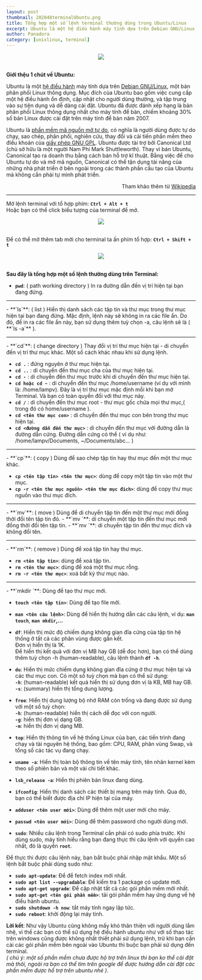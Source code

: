 ```yaml
---
layout: post
thumbnail: 202048terminalUbuntu.png
title: Tổng hợp một số lệnh terminal thường dùng trong Ubuntu/Linux
excerpt: Ubuntu là một hệ điều hành máy tính dựa trên Debian GNU/Linux, một bản phân phối Linux thông dụng.
author: Panadora
category: [unixlinux, terminal]
---
```


<center><img class="img-thumbnail" src="https://www.engisv.info/wp-content/uploads/2018/07/linux-terminal-1.jpg"></center><br>

**Giới thệu 1 chút về Ubuntu:**

Ubuntu là một [hệ điều hành](https://vi.wikipedia.org/wiki/H%E1%BB%87_%C4%91i%E1%BB%81u_h%C3%A0nh) máy tính dựa trên [Debian GNU/Linux](https://vi.wikipedia.org/wiki/Debian), một bản phân phối Linux thông dụng. Mục đích của Ubuntu bao gồm việc cung cấp một hệ điều hành ổn định, cập nhật cho người dùng thường, và tập trung vào sự tiện dụng và dễ dàng cài đặt. Ubuntu đã được đánh xếp hạng là bản phân phối Linux thông dụng nhất cho máy tính để bàn, chiếm khoảng 30% số bản Linux được cài đặt trên máy tính để bàn năm 2007.

Ubuntu là [phần mềm mã nguồn mở tự do](https://vi.wikipedia.org/wiki/Ph%E1%BA%A7n_m%E1%BB%81m_t%E1%BB%B1_do_ngu%E1%BB%93n_m%E1%BB%9F), có nghĩa là người dùng được tự do chạy, sao chép, phân phối, nghiên cứu, thay đổi và cải tiến phần mềm theo điều khoản của [giấy phép GNU GPL](https://vi.wikipedia.org/wiki/Gi%E1%BA%A5y_ph%C3%A9p_C%C3%B4ng_c%E1%BB%99ng_GNU). Ubuntu được tài trợ bởi Canonical Ltd (chủ sở hữu là một người Nam Phi Mark Shuttleworth). Thay vì bán Ubuntu, Canonical tạo ra doanh thu bằng cách bán hỗ trợ kĩ thuật. Bằng việc để cho Ubuntu tự do và mở mã nguồn, Canonical có thể tận dụng tài năng của những nhà phát triển ở bên ngoài trong các thành phần cấu tạo của Ubuntu mà không cần phải tự mình phát triển.

<p style="text-align: right">Tham khảo thêm từ <a href="https://vi.wikipedia.org/wiki/Ubuntu">Wikipedia</a></p>
<hr style="background: #000;">

Mở lệnh terminal với tổ hợp phím: **`Ctrl + Alt + t`**<br>
Hoặc bạn có thể click biểu tượng của terminal để mở.
<center><img class="img-thumbnail" src="{{site.baseurl}}/image/terminal-ubuntu.png"></center><br>

Để có thể mở thêm tab mới cho terminal ta ấn phím tổ hợp: **`Ctrl + Shift + t`**
<center><img class="img-thumbnail" src="{{site.baseurl}}/image/terminal-ubuntu-2.png"></center><br>

**Sau đây là tổng hợp một số lệnh thường dùng trên Terminal:**
- **`pwd`**: ( path working directory ) In ra đường dẫn đến vị trí hiện tại bạn đang đứng.
<hr style="background: #000;">
- **`ls`**: ( list ) Hiển thị danh sách các tập tin và thư mục trong thư mục hiện tại bạn đang đứng. Mặc định, lệnh này sẽ không in ra các file ẩn. Do đó, để in ra các file ẩn này, bạn sử dụng thêm tuỳ chọn -a, câu lệnh sẽ là ( **`ls -a`** ).
<hr style="background: #000;">
- **`cd`**: ( change directory ) Thay đổi vị trí thư mục hiện tại - di chuyển đến vị trí thư mục khác. Một số cách khác nhau khi sử dụng lệnh.

- **`cd .`** : đứng nguyên ở thư mục hiện tại.
- **`cd ..`** : di chuyển đến thư mục cha của thư mục hiện tại.
- **`cd -`**  : di chuyển đến thư mục trước khi di chuyển đến thư mục hiện tại.
- **`cd hoặc cd ~`** : di chuyển đến thư mục /home/username (ví dụ với mình là: /home/lampv). Đây là vị trí thư mục mặc định mỗi khi bạn mở Terminal. Và bạn có toàn quyền đối với thư mục này.
- **`cd /`** : di chuyển đến thư mục root - thư mục gốc chứa mọi thư mục,( trong đó có home/username ).
- **`cd <tên thư mục con>`** : di chuyển đến thư mục con bên trong thư mục hiện tại.
- **`cd <đường dẫn đến thư mục>`** : di chuyển đến thư mục với đường dẫn là đường dẫn cứng. Đường dẫn cứng có thể ( ví dụ như: /home/lampv/Documents, ~/Documents/abc... )
<hr style="background: #000;">
- **`cp`**: ( copy ) Dùng để sao chép tập tin hay thư mục đến một thư mục khác.

- **`cp <tên tập tin> <tên thư mục>`**: dùng để copy một tập tin vào một thư mục.
- **`cp -r <tên thư mục nguồn> <tên thư mục đích>`**: dùng để copy thư mục nguồn vào thư mục đích.
<hr style="background: #000;">
- **`mv`**: ( move ) Dùng để di chuyển tập tin đến một thư mục mới đồng thời đổi tên tập tin đó.
- **`mv <tên tập tin cũ> <tên thư mục đích / tên tập tin mới>`**: di chuyển một tập tin đến thư mục mới đồng thời đổi tên tập tin.
- **`mv <tên tập tin cũ> <tên thư mục đích>`**: di chuyển tập tin đến thư mục đích và không đổi tên.
<hr style="background: #000;">
- **`rm`**: ( remove ) Dùng để xoá tập tin hay thư mục.

- **`rm <tên tập tin>`**: dùng để xoá tập tin.
- **`rm <tên thư mục>`**: dùng để xoá một thư mục rỗng.
- **`rm -r <tên thư mục>`**: xoá bất kỳ thư mục nào.
<hr style="background: #000;">
- **`mkdir <tên thư mục>`**: Dùng để tạo thư mục mới.

- **`touch <tên tập tin>`**: Dùng để tạo file mới.

- **`man <tên câu lệnh>`**: Dùng để hiển thị hướng dẫn các câu lệnh, ví dụ: **`man touch`**, **`man mkdir`,...**

- **`df`**: Hiển thị mức độ chiếm dụng không gian đĩa cứng của tập tin hệ thống ở tất cả các phân vùng được gắn kết.<br>
Đơn vị hiển thị là 1K.<br>
Để hiển thị kết quả với đơn vị MB hay GB (dễ đọc hơn), bạn có thể dùng thêm tuỳ chọn -h (human-readable), câu lệnh thành **`df -h`**.

- **`du`**: Hiển thị mức chiếm dụng không gian đĩa cứng ở thư mục hiện tại và các thư mục con. Có một số tuỳ chọn mà bạn có thể sử dụng:<br>
**`-h`**: (human-readable) kết quả hiển thị sử dụng đơn vị là KB, MB hay GB.<br>
**`-s`**: (summary) hiển thị tổng dung lượng.

- **`free`**: Hiển thị dung lượng bộ nhớ RAM còn trống và đang được sử dụng với một số tuỳ chọn:<br>
**`-h`**: (human-readable) hiển thị cách dễ đọc với con người.<br>
**`-g`**: hiển thị đơn vị dạng GB.<br>
**`-m`**: hiển thị đơn vị dạng MB.

- **`top`**: Hiển thị thông tin về hệ thống Linux của bạn, các tiến trình đang chạy và tài nguyên hệ thống, bao gồm: CPU, RAM, phân vùng Swap, và tổng số các tác vụ đang chạy.

- **`uname -a`**: Hiển thị toàn bộ thông tin về tên máy tính, tên nhân kernel kèm theo số phiên bản và một vài chi tiết khác.

- **`lsb_release -a`**: Hiển thị phiên bản linux đang dùng.

- **`ifconfig`**: Hiển thị danh sách các thiết bị mạng trên máy tính. Qua đó, bạn có thể biết được địa chỉ IP hiện tại của máy.

- **`adduser <tên user mới>`**: Dùng để thêm một user mới cho máy.

- **`passwd <tên user mới>`**: Dùng để thêm password cho người dùng mới.

- **`sudo`**: Nhiều câu lệnh trong Terminal cần phải có sudo phía trước. Khi dùng sudo, máy tính hiểu rằng bạn đang thực thi câu lệnh với quyền cao nhất, đó là quyền **`root`**.

Để thực thi được câu lệnh này, bạn bắt buộc phải nhập mật khẩu. Một số lệnh bắt buộc phải dùng sudo như:

- **`sudo apt-update`**: Để để fetch index mới nhất.
- **`sudo apt list --upgradable`**: Để kiểm tra 1 package có update mới.
- **`sudo apt-get upgrade`**: Để cập nhật tất cả các gói phần mềm mới nhất.
- **`sudo apt-get <tên gói phần mềm>`**: tải gói phần mềm hay ứng dụng về hệ điều hành ubuntu.
- **`sudo shutdown -h now`**: tắt máy tính ngay lập tức.
- **`sudo reboot`**: khởi động lại máy tính.

**Lời kết**: Như vậy Ubuntu cũng không mấy khó thân thiện với người dùng lắm nhệ, vì thế các bạn có thể sử dụng hệ điều hành ubuntu như với số thao tác trên windows cũng được không nhất thiết phải sử dụng lệnh, trừ khi bạn cần cài các gói phần mềm bên ngoài vào Ubuntu thì buộc bạn phải sử dụng đến terminal.<br>
*( chú ý: một số phần mềm chưa được hộ trợ trên linux thì bạn ko thể cài đặt mà thôi, ngoài ra bạn có thể tìm trên google để được hướng dẫn cài đặt các phần mềm được hổ trợ trên ubuntu nhé )*.
